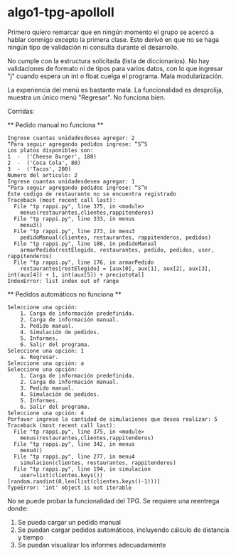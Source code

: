 # algo1-tpg-apolloll

Primero quiero remarcar que en ningún momento el grupo se acercó a hablar conmigo excepto la primera clase. 
Esto derivó en que no se haga ningún tipo de validación ni consulta durante el desarrollo.

No cumple con la estructura solicitada (lista de diccionarios). No hay validaciones de formato ni de tipos para varios datos, 
con lo que ingresar "j" cuando espera un int o float cuelga el programa. Mala modularización.

La experiencia del menú es bastante mala. La funcionalidad es desprolija, muestra un único menú "Regresar". No funciona bien.

Corridas:

** Pedido manual no funciona **

```Numero del articulo: 1
Ingrese cuantas unidadesdesea agregar: 2
“Para seguir agregando pedidos ingrese: “S”S
Los platos disponibles son:
1  -  ('Cheese Burger', 180)
2  -  ('Coca Cola', 80)
3  -  ('Tacos', 200)
Numero del articulo: 2
Ingrese cuantas unidadesdesea agregar: 1
“Para seguir agregando pedidos ingrese: “S”n
Este codigo de restaurante no se encuentra registrado
Traceback (most recent call last):
  File "tp rappi.py", line 375, in <module>
    menus(restaurantes,clientes,rappitenderos)
  File "tp rappi.py", line 333, in menus
    menu3()
  File "tp rappi.py", line 273, in menu3
    pedidoManual(clientes, restaurantes, rappitenderos, pedidos)
  File "tp rappi.py", line 186, in pedidoManual
    armarPedido(restElegido, restaurantes, pedido, pedidos, user, rappitenderos)
  File "tp rappi.py", line 176, in armarPedido
    restaurantes[restElegido] = [aux[0], aux[1], aux[2], aux[3], int(aux[4]) + 1, int(aux[5]) + preciototal]
IndexError: list index out of range
```

** Pedidos automáticos no funciona **


```
Seleccione una opción:
	1. Carga de información predefinida.
	2. Carga de información manual.
	3. Pedido manual.
	4. Simulación de pedidos.
	5. Informes.
	6. Salir del programa.
Seleccione una opción: 1
	a. Regresar.
Seleccione una opción: a
Seleccione una opción:
	1. Carga de información predefinida.
	2. Carga de información manual.
	3. Pedido manual.
	4. Simulación de pedidos.
	5. Informes.
	6. Salir del programa.
Seleccione una opción: 4
Porfavor ingrese la cantidad de simulaciones que desea realizar: 5
Traceback (most recent call last):
  File "tp rappi.py", line 375, in <module>
    menus(restaurantes,clientes,rappitenderos)
  File "tp rappi.py", line 342, in menus
    menu4()
  File "tp rappi.py", line 277, in menu4
    simulacion(clientes, restaurantes, rappitenderos)
  File "tp rappi.py", line 194, in simulacion
    user=list(clientes.keys())[random.randint(0,len(list(clientes.keys()-1)))]
TypeError: 'int' object is not iterable
```

No se puede probar la funcionalidad del TPG. Se requiere una reentrega donde:
1) Se pueda cargar un pedido manual
2) Se puedan cargar pedidos automáticos, incluyendo cálculo de distancia y tiempo
3) Se puedan visualizar los informes adecuadamente
